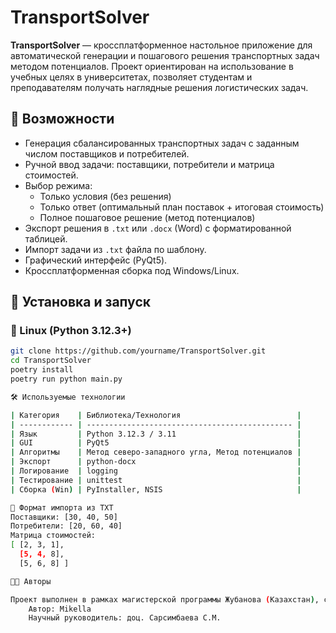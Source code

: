 # TransportSolver

**TransportSolver** — кроссплатформенное настольное приложение для автоматической генерации и пошагового решения транспортных задач методом потенциалов. Проект ориентирован на использование в учебных целях в университетах, позволяет студентам и преподавателям получать наглядные решения логистических задач.

## 📌 Возможности

- Генерация сбалансированных транспортных задач с заданным числом поставщиков и потребителей.
- Ручной ввод задачи: поставщики, потребители и матрица стоимостей.
- Выбор режима:
  - Только условия (без решения)
  - Только ответ (оптимальный план поставок + итоговая стоимость)
  - Полное пошаговое решение (метод потенциалов)
- Экспорт решения в `.txt` или `.docx` (Word) с форматированной таблицей.
- Импорт задачи из `.txt` файла по шаблону.
- Графический интерфейс (PyQt5).
- Кроссплатформенная сборка под Windows/Linux.

## 🚀 Установка и запуск

### 🐧 Linux (Python 3.12.3+)

```bash
git clone https://github.com/yourname/TransportSolver.git
cd TransportSolver
poetry install
poetry run python main.py

🛠️ Используемые технологии

| Категория    | Библиотека/Технология                          |
| ------------ | ---------------------------------------------- |
| Язык         | Python 3.12.3 / 3.11                           |
| GUI          | PyQt5                                          |
| Алгоритмы    | Метод северо-западного угла, Метод потенциалов |
| Экспорт      | python-docx                                    |
| Логирование  | logging                                        |
| Тестирование | unittest                                       |
| Сборка (Win) | PyInstaller, NSIS                              |

📑 Формат импорта из TXT
Поставщики: [30, 40, 50]
Потребители: [20, 60, 40]
Матрица стоимостей:
[ [2, 3, 1],
  [5, 4, 8],
  [5, 6, 8] ]

👨‍🎓 Авторы

Проект выполнен в рамках магистерской программы Жубанова (Казахстан), специальность "Вычислительная техника и программное обеспечение".
    Автор: Mikella
    Научный руководитель: доц. Сарсимбаева С.М.
